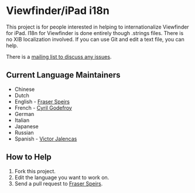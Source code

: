 # Viewfinder/iPad i18n #

This project is for people interested in helping to internationalize Viewfinder for iPad. I18n for Viewfinder is done entirely though .strings files. There is no XIB localization involved. If you can use Git and edit a text file, you can help.

There is a [mailing list to discuss any issues](http://lists.connectedflow.com/mailman/listinfo/i18n).

## Current Language Maintainers ##

* Chinese
* Dutch
* English - [Fraser Speirs](http://github.com/fspeirs)
* French - [Cyril Godefroy](http://github.com/cgodefroy)
* German
* Italian
* Japanese
* Russian
* Spanish - [Victor Jalencas](http://github.com/victor)

## How to Help ##

1. Fork this project.
2. Edit the language you want to work on.
3. Send a pull request to [Fraser Speirs](http://github.com/fspeirs).